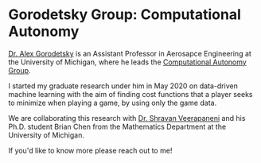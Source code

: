 # Gorodetsky Group: Computational Autonomy

[Dr. Alex Gorodetsky](https://aero.engin.umich.edu/people/alex-gorodetsky/) is an Assistant Professor in Aerosapce Engineering at the University of Michigan, where he leads the [Computational Autonomy Group](https://www.alexgorodetsky.com/index.html).

I started my graduate research under him in May 2020 on data-driven machine learning with the aim of finding cost functions that a player seeks to minimize when playing a game, by using only the game data.

We are collaborating this research with [Dr. Shravan Veerapaneni](http://www.math.lsa.umich.edu/~shravan/) and his Ph.D. student Brian Chen from the Mathematics Department at the University of Michigan. 

If you'd like to know more please reach out to me!
